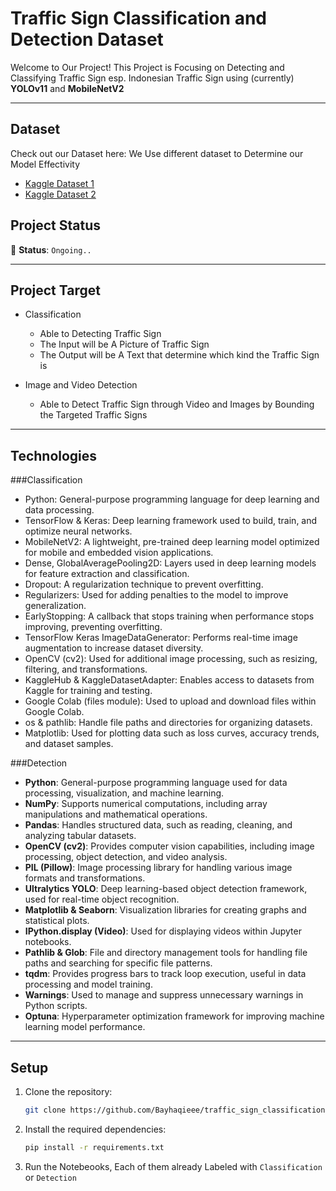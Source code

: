 # Traffic Sign Classification and Detection Dataset

Welcome to Our Project! This Project is Focusing on Detecting and Classifying Traffic Sign esp. Indonesian Traffic Sign using (currently) **YOLOv11** and **MobileNetV2**

---

## Dataset

Check out our Dataset here:
We Use different dataset to Determine our Model Effectivity
- [Kaggle Dataset 1](https://www.kaggle.com/datasets/ikbal12082004/traffic-sign-in-indonesia)
- [Kaggle Dataset 2](https://www.kaggle.com/datasets/adityabayhaqie/indonesia-traffic-sign-dataset-yolov11/data)

## Project Status

🚧 **Status**: `Ongoing..`

---

## Project Target

- Classification
    - Able to Detecting Traffic Sign
    - The Input will be A Picture of Traffic Sign
    - The Output will be A Text that determine which kind the Traffic Sign is

- Image and Video Detection
    - Able to Detect Traffic Sign through Video and Images by Bounding the Targeted Traffic Signs

---

## Technologies

###Classification
- Python: General-purpose programming language for deep learning and data processing.
- TensorFlow & Keras: Deep learning framework used to build, train, and optimize neural networks.
- MobileNetV2: A lightweight, pre-trained deep learning model optimized for mobile and embedded vision applications.
- Dense, GlobalAveragePooling2D: Layers used in deep learning models for feature extraction and classification.
- Dropout: A regularization technique to prevent overfitting.
- Regularizers: Used for adding penalties to the model to improve generalization.
- EarlyStopping: A callback that stops training when performance stops improving, preventing overfitting.
- TensorFlow Keras ImageDataGenerator: Performs real-time image augmentation to increase dataset diversity.
- OpenCV (cv2): Used for additional image processing, such as resizing, filtering, and transformations.
- KaggleHub & KaggleDatasetAdapter: Enables access to datasets from Kaggle for training and testing.
- Google Colab (files module): Used to upload and download files within Google Colab.
- os & pathlib: Handle file paths and directories for organizing datasets.
- Matplotlib: Used for plotting data such as loss curves, accuracy trends, and dataset samples.

###Detection
- **Python**: General-purpose programming language used for data processing, visualization, and machine learning.
- **NumPy**: Supports numerical computations, including array manipulations and mathematical operations.
- **Pandas**: Handles structured data, such as reading, cleaning, and analyzing tabular datasets.
- **OpenCV (cv2)**: Provides computer vision capabilities, including image processing, object detection, and video analysis.
- **PIL (Pillow)**: Image processing library for handling various image formats and transformations.
- **Ultralytics YOLO**: Deep learning-based object detection framework, used for real-time object recognition.
- **Matplotlib & Seaborn**: Visualization libraries for creating graphs and statistical plots.
- **IPython.display (Video)**: Used for displaying videos within Jupyter notebooks.
- **Pathlib & Glob**: File and directory management tools for handling file paths and searching for specific file patterns.
- **tqdm**: Provides progress bars to track loop execution, useful in data processing and model training.
- **Warnings**: Used to manage and suppress unnecessary warnings in Python scripts.
- **Optuna**: Hyperparameter optimization framework for improving machine learning model performance.

---

## Setup

1. Clone the repository:
    ```bash
    git clone https://github.com/Bayhaqieee/traffic_sign_classification-detection.git
    ```

2. Install the required dependencies:
    ```bash
    pip install -r requirements.txt
    ```

3. Run the Notebeooks, Each of them already Labeled with `Classification` or `Detection`
